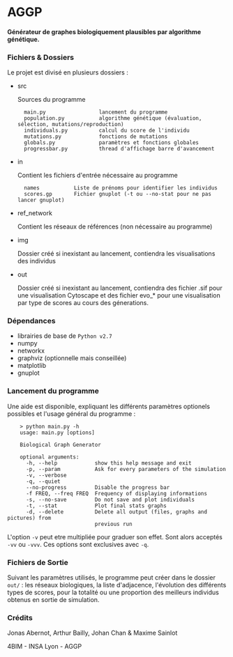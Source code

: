 # AGGP #

#### Générateur de graphes biologiquement plausibles par algorithme génétique.

### Fichiers & Dossiers ###


Le projet est divisé en plusieurs dossiers :
* src

	Sources du programme

        main.py                 lancement du programme
        population.py           algorithme génétique (évaluation, sélection, mutations/reproduction)
        individuals.py          calcul du score de l'individu
        mutations.py            fonctions de mutations
        globals.py              paramètres et fonctions globales
        progressbar.py          thread d'affichage barre d'avancement
* in

	Contient les fichiers d'entrée nécessaire au programme 

        names			Liste de prénoms pour identifier les individus
        scores.gp		Fichier gnuplot (-t ou --no-stat pour ne pas lancer gnuplot)
* ref_network

	Contient les réseaux de références (non nécessaire au programme)
* img

	Dossier créé si inexistant au lancement, contiendra les visualisations des individus 
* out

	Dossier créé si inexistant au lancement, contiendra des fichier .sif pour une visualisation Cytoscape et des fichier evo_* pour une visualisation par type de scores au cours des génerations.

### Dépendances ###
* librairies de base de `Python v2.7`
* numpy
* networkx
* graphviz (optionnelle mais conseillée)
* matplotlib
* gnuplot

### Lancement du programme ###
Une aide est disponible, expliquant les différents paramètres optionels possibles et l'usage général du programme :

        > python main.py -h
        usage: main.py [options]
        
        Biological Graph Generator
        
        optional arguments:
          -h, --help            show this help message and exit
          -p, --param           Ask for every parameters of the simulation
          -v, --verbose
          -q, --quiet
          --no-progress         Disable the progress bar
          -f FREQ, --freq FREQ  Frequency of displaying informations
          -s, --no-save         Do not save and plot individuals
          -t, --stat            Plot final stats graphs
          -d, --delete          Delete all output (files, graphs and pictures) from
                                previous run


L'option `-v` peut etre multipliée pour graduer son effet. Sont alors acceptés `-vv` ou `-vvv`. Ces options sont exclusives avec `-q`.

### Fichiers de Sortie ###
Suivant les paramètres utilisés, le programme peut créer dans le dossier `out/` : les réseaux biologiques, la liste d'adjacence, l'évolution des différents types de scores, pour la totalité ou une proportion des meilleurs individus obtenus en sortie de simulation.

### Crédits ###
Jonas Abernot, Arthur Bailly, Johan Chan & Maxime Sainlot

4BIM - INSA Lyon - AGGP
